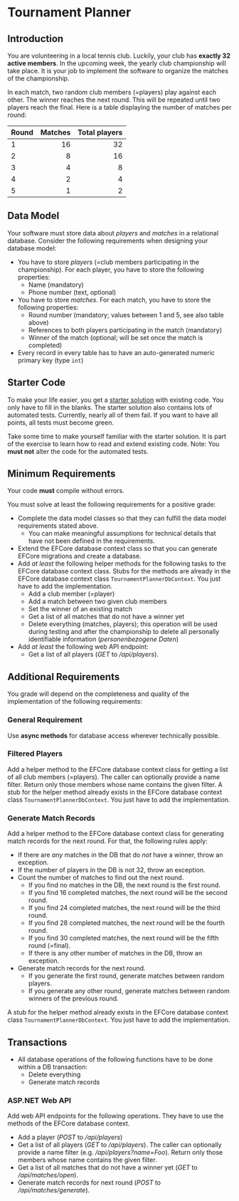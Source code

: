 # Tournament Planner

## Introduction

You are volunteering in a local tennis club. Luckily, your club has **exactly 32 active members**. In the upcoming week, the yearly club championship will take place. It is your job to implement the software to organize the matches of the championship.

In each match, two random club members (=players) play against each other. The winner reaches the next round. This will be repeated until two players reach the final. Here is a table displaying the number of matches per round:

| Round | Matches | Total players |
| ----- | ------: | ------------: |
| 1     |      16 |            32 |
| 2     |       8 |            16 |
| 3     |       4 |             8 |
| 4     |       2 |             4 |
| 5     |       1 |             2 |

## Data Model

Your software must store data about *players* and *matches* in a relational database. Consider the following requirements when designing your database model:

* You have to store *players* (=club members participating in the championship). For each player, you have to store the following properties:
  * Name (mandatory)
  * Phone number (text, optional)
* You have to store *matches*. For each match, you have to store the following properties:
  * Round number (mandatory; values between 1 and 5, see also table above)
  * References to both players participating in the match (mandatory)
  * Winner of the match (optional; will be set once the match is completed)
* Every record in every table has to have an auto-generated numeric primary key (type `int`)

## Starter Code

To make your life easier, you get a [starter solution](starter) with existing code. You only have to fill in the blanks. The starter solution also contains lots of automated tests. Currently, nearly all of them fail. If you want to have all points, all tests must become green.

Take some time to make yourself familiar with the starter solution. It is part of the exercise to learn how to read and extend existing code. Note: You **must not** alter the code for the automated tests.

## Minimum Requirements

Your code **must** compile without errors.

You must solve at least the following requirements for a positive grade:

* Complete the data model classes so that they can fulfill the data model requirements stated above.
  * You can make meaningful assumptions for technical details that have not been defined in the requirements.
* Extend the EFCore database context class so that you can generate EFCore migrations and create a database.
* Add *at least* the following helper methods for the following tasks to the EFCore database context class. Stubs for the methods are already in the EFCore database context class `TournamentPlannerDbContext`. You just have to add the implementation.
  * Add a club member (=player)
  * Add a match between two given club members
  * Set the winner of an existing match
  * Get a list of all matches that do not have a winner yet
  * Delete everything (matches, players); this operation will be used during testing and after the championship to delete all personally identifiable information (*personenbezogene Daten*)
* Add *at least* the following web API endpoint:
  * Get a list of all players (*GET* to */api/players*).

## Additional Requirements

You grade will depend on the completeness and quality of the implementation of the following requirements:

### General Requirement

Use **async methods** for database access wherever technically possible.

### Filtered Players

Add a helper method to the EFCore database context class for getting a list of all club members (=players). The caller can optionally provide a name filter. Return only those members whose name contains the given filter. A stub for the helper method already exists in the EFCore database context class `TournamentPlannerDbContext`. You just have to add the implementation.

### Generate Match Records

Add a helper method to the EFCore database context class for generating match records for the next round. For that, the following rules apply:

* If there are *any* matches in the DB that do *not* have a winner, throw an exception.
* If the number of players in the DB is not 32, throw an exception.
* Count the number of matches to find out the next round.
  * If you find no matches in the DB, the next round is the first round.
  * If you find 16 completed matches, the next round will be the second round.
  * If you find 24 completed matches, the next round will be the third round.
  * If you find 28 completed matches, the next round will be the fourth round.
  * If you find 30 completed matches, the next round will be the fifth round (=final).
  * If there is any other number of matches in the DB, throw an exception.
* Generate match records for the next round.
  * If you generate the first round, generate matches between random players.
  * If you generate any other round, generate matches between random winners of the previous round.

A stub for the helper method already exists in the EFCore database context class `TournamentPlannerDbContext`. You just have to add the implementation.

## Transactions

* All database operations of the following functions have to be done within a DB transaction:
  * Delete everything
  * Generate match records

### ASP.NET Web API

Add web API endpoints for the following operations. They have to use the methods of the EFCore database context.

* Add a player (*POST* to */api/players*)
* Get a list of all players (*GET* to */api/players*). The caller can optionally provide a name filter (e.g. */api/players?name=Foo*). Return only those members whose name contains the given filter.
* Get a list of all matches that do not have a winner yet (*GET* to */api/matches/open*).
* Generate match records for next round (*POST* to */api/matches/generate*).
